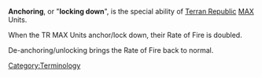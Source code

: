 **Anchoring**, or "**locking down**", is the special ability of [Terran
Republic](Terran_Republic.md "wikilink") [MAX](MAX.md "wikilink") Units.

When the TR MAX Units anchor/lock down, their Rate of Fire is doubled.

De-anchoring/unlocking brings the Rate of Fire back to normal.

[Category:Terminology](Category:Terminology.md "wikilink")

